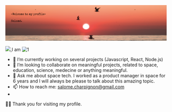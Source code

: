 
![Banner-Github](https://github.com/Salome-Cha/Salome-Cha/blob/main/Banner-Github.png)

 <img src="https://github.com/Salome-Cha/Salome-Cha/blob/master/Assets/Banner-Github.png" width="29px">,I am 
![1](https://github.com/Salome-Cha/Salome-Cha/blob/master/Assets/Banner-Github.png)


- 🔭 I’m currently working on several projects (Javascript, React, Node.js)
- 👯 I’m looking to collaborate on meaningful projects, related to space, education, science, medecine or anything meaningful.
- 💬 Ask me about space tech. I worked as a product manager in space for 6 years and I will always be please to talk about this amazing topic.
- 📫 How to reach me: salome.charpignon@gmail.com
- 

🙏🏻 Thank you for visiting my profile.
